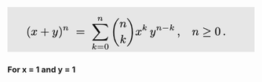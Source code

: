 ![Pasted image 20240205121138](../99%20-%20Meta/0.%20Attachments/Pasted%20image%2020240205121138.png)
### For x = 1 and y = 1
